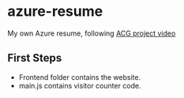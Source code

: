 # azure-resume
My own Azure resume, following [ACG project video](https://learn.acloud.guru/series/acg-projects/view/403)

## First Steps

- Frontend folder contains the website.
- main.js contains visitor counter code.